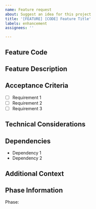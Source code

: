 ```yaml
---
name: Feature request
about: Suggest an idea for this project
title: '[FEATURE] [CODE] Feature Title'
labels: enhancement
assignees: ''

---
```


## Feature Code
<!-- Example: F1-TEST, F2-SCHEMA, etc. -->

## Feature Description
<!-- A clear and concise description of what you want to happen. -->

## Acceptance Criteria
<!-- List the specific requirements that need to be met for this feature to be considered complete -->
- [ ] Requirement 1
- [ ] Requirement 2
- [ ] Requirement 3

## Technical Considerations
<!-- Any technical details, architecture decisions, or implementation notes -->

## Dependencies
<!-- List any dependencies on other features or components -->
- Dependency 1
- Dependency 2

## Additional Context
<!-- Add any other context or screenshots about the feature request here -->

## Phase Information
<!-- Indicate which phase this feature belongs to -->
Phase: <!-- 0, 1, 2, 3, or 4 -->
